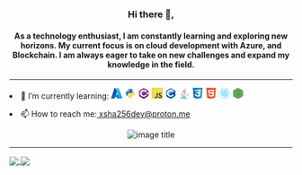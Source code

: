 <dev id="header" align="center">
<H3 align="center">
Hi there 👋,
</H3>
<H4 align="center">
As a technology enthusiast, I am constantly learning and exploring new horizons. My current focus is on cloud development with Azure, and Blockchain. I am always eager to take on new challenges and expand my knowledge in the field.
</H4>
</dev>

<hr size="3" width="100%" color="blue" align="center">

<p dir="auto">
  <li>  🌱 I’m currently learning: </l> 
  <code><a target="_blank" rel="noopener noreferrer nofollow" href="https://github.com/devicons/devicon/blob/master/icons/azure/azure-original.svg"><img height="20" alt="typescript" src="https://github.com/devicons/devicon/blob/master/icons/azure/azure-original.svg" style="max-width: 100%;"></a></code>
  <code><a target="_blank" rel="noopener noreferrer nofollow" href="https://github.com/devicons/devicon/blob/master/icons/python/python-original.svg"><img height="20" alt="typescript" src="https://github.com/devicons/devicon/blob/master/icons/python/python-original.svg" style="max-width: 100%;"></a></code>
<code><a target="_blank" rel="noopener noreferrer nofollow" href="https://github.com/devicons/devicon/blob/master/icons/csharp/csharp-original.svg"><img height="20" alt="nodejs" src="https://github.com/devicons/devicon/blob/master/icons/csharp/csharp-original.svg" style="max-width: 100%;"></a></code>
<code><a target="_blank" rel="noopener noreferrer nofollow" href="https://raw.githubusercontent.com/github/explore/80688e429a7d4ef2fca1e82350fe8e3517d3494d/topics/javascript/javascript.png"><img height="20" alt="javascript" src="https://raw.githubusercontent.com/github/explore/80688e429a7d4ef2fca1e82350fe8e3517d3494d/topics/javascript/javascript.png" style="max-width: 100%;"></a></code>
 <code><a target="_blank" rel="noopener noreferrer nofollow" href="https://github.com/devicons/devicon/blob/master/icons/c/c-original.svg"><img height="20" alt="graphql" src="https://github.com/devicons/devicon/blob/master/icons/c/c-original.svg" style="max-width: 100%;"></a></code>
<code><a target="_blank" rel="noopener noreferrer nofollow" href="https://github.com/devicons/devicon/blob/master/icons/java/java-original.svg"><img height="20" alt="react" src="https://github.com/devicons/devicon/blob/master/icons/java/java-original.svg" style="max-width: 100%;"></a></code>
<code><a target="_blank" rel="https://github.com/devicons/devicon/blob/master/icons/css3/css3-original.svg"><img height="20" alt="nodejs" src="https://github.com/devicons/devicon/blob/master/icons/css3/css3-original.svg" style="max-width: 100%;"></a></code>
<code><a target="_blank" rel="https://github.com/devicons/devicon/blob/master/icons/html5/html5-original.svg"><img height="20" alt="nodejs" src="https://github.com/devicons/devicon/blob/master/icons/html5/html5-original.svg" style="max-width: 100%;"></a></code>
  <code><a target="_blank" rel="noopener noreferrer nofollow" href="https://github.com/devicons/devicon/blob/master/icons/react/react-original.svg"><img height="20" alt="typescript" src="https://github.com/devicons/devicon/blob/master/icons/react/react-original.svg" style="max-width: 100%;"></a></code>
  <code><a target="_blank" rel="noopener noreferrer nofollow" href="https://github.com/devicons/devicon/blob/master/icons/nodejs/nodejs-plain.svg"><img height="20" alt="typescript" src="https://github.com/devicons/devicon/blob/master/icons/nodejs/nodejs-plain.svg" style="max-width: 100%;"></a></code>
</p>

<p><li>  📫 How to reach me:<a href="mailto:xsha256dev@proton.me "> xsha256dev@proton.me</a> </l> </p>

<p align="center">
<img src="https://komarev.com/ghpvc/?username=xsha256&label=Profile+views&style=plastic&color=blue" alt="image title" data-canonical-src="https://rushter.com/counter.svg" style="max-width: 100%;">
 </p>



<hr size="3" width="100%" color="blue" align="center">


<a href="https://github.com/anuraghazra/github-readme-stats">
  <img align="center" src="https://github-readme-stats.vercel.app/api/top-langs/?username=xsha256&langs_count=10" />
</a>
<a href="https://git.io/streak-stats">
  <img align="center" src="https://github-readme-streak-stats.herokuapp.com?user=xsha256&theme=holi-theme" />
</a>




<!-- Comentario:

 [![HitCount](https://hits.dwyl.com/xsha256/Counter.svg?style=flat)](http://hits.dwyl.com/xsha256/Counter)
  [![HitCount](https://hits.dwyl.com/xsha256/Counter.svg?style=flat&show=unique)](http://hits.dwyl.com/xsha256/Counter)
  [![HitCount](https://hits.dwyl.com/xsha256/Counter.svg?style=flat-square)](http://hits.dwyl.com/xsha256/Counter)
  ![](https://komarev.com/ghpvc/?username=xsha256&label=PROFILE+VIEWS&style=plastic&color=blue)

<a href="https://github.com/anuraghazra/github-readme-stats">
  <img align="center" src="https://github-readme-stats.vercel.app/api/top-langs/?username=anuraghazra&langs_count=8)](https://github.com/anuraghazra/github-readme-stats)&langs_count=8))](https://github.com/anuraghazra/github-readme-stats" />
</a>


 <a href="https://github-readme-stats.vercel.app/api?username=xsha256&show_icons=true&theme=radical">
  <img align="center" src="https://github-readme-stats.vercel.app/api?username=xsha256&show_icons=true&&theme=transparent&count_private=true" />
</a>

**xsha256/xsha256** is a ✨ _special_ ✨ repository because its `README.md` (this file) appears on your GitHub profile.

Here are some ideas to get you started:

- 🔭 I’m currently working on ...
- 🌱 I’m currently learning ...
- 👯 I’m looking to collaborate on ...
- 🤔 I’m looking for help with ...
- 💬 Ask me about ...
- 📫 How to reach me: ...
- 😄 Pronouns: ...
- ⚡ Fun fact: ...
-->
